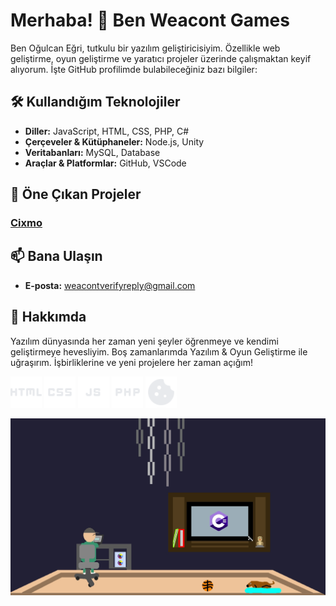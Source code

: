 # Merhaba! 👋 Ben Weacont Games

Ben Oğulcan Eğri, tutkulu bir yazılım geliştiricisiyim. Özellikle web geliştirme, oyun geliştirme ve yaratıcı projeler üzerinde çalışmaktan keyif alıyorum. İşte GitHub profilimde bulabileceğiniz bazı bilgiler:

## 🛠️ Kullandığım Teknolojiler

- **Diller:** JavaScript, HTML, CSS, PHP, C#
- **Çerçeveler & Kütüphaneler:** Node.js, Unity
- **Veritabanları:** MySQL, Database
- **Araçlar & Platformlar:** GitHub, VSCode

## 🌟 Öne Çıkan Projeler

### [Cixmo]([https://github.com/WeacontGames/cixmo])

## 📫 Bana Ulaşın

- **E-posta:** [weacontverifyreply@gmail.com](mailto:weacontverifyreply@gmail.com)

## 💬 Hakkımda

Yazılım dünyasında her zaman yeni şeyler öğrenmeye ve kendimi geliştirmeye hevesliyim. Boş zamanlarımda Yazılım & Oyun Geliştirme ile uğraşırım. İşbirliklerine ve yeni projelere her zaman açığım!

<p float="left">
  <img src="https://github.com/WeacontGames/weacontgames/blob/main/html_24dp_FILL1_wght400_GRAD0_opsz24.svg" width="50" />
  <img src="https://github.com/WeacontGames/weacontgames/blob/main/css_24dp_FILL1_wght400_GRAD0_opsz24.svg" width="50" /> 
  <img src="https://github.com/WeacontGames/weacontgames/blob/main/javascript_24dp_FILL1_wght400_GRAD0_opsz24.svg" width="50" />
  <img src="https://github.com/WeacontGames/weacontgames/blob/main/php_24dp_FILL1_wght400_GRAD0_opsz24.svg" width="50" />
  <img src="https://github.com/WeacontGames/weacontgames/blob/main/cookie_24dp_FILL1_wght400_GRAD0_opsz24.svg" width="50" /> 
</p>

![Banner](https://github.com/WeacontGames/weacontgames/blob/main/background.jpeg)


